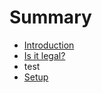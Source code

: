 # Summary

* [Introduction](README.md)
* [Is it legal?](is_it_legal.md)
* test
* [Setup](setup.md)

